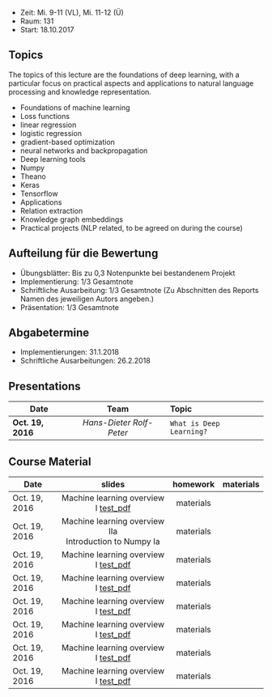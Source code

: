 - Zeit: Mi. 9-11 (VL), Mi. 11-12 (Ü)
- Raum: 131
- Start: 18.10.2017

## Topics

The topics of this lecture are the foundations of deep learning, with a particular focus on practical aspects and applications to natural language processing and knowledge representation.

- Foundations of machine learning
- Loss functions
- linear regression
- logistic regression
- gradient-based optimization
- neural networks and backpropagation
- Deep learning tools
- Numpy
- Theano
- Keras
- Tensorflow
- Applications
- Relation extraction
- Knowledge graph embeddings
- Practical projects (NLP related, to be agreed on during the course)


## Aufteilung für die Bewertung

- Übungsblätter: Bis zu 0,3 Notenpunkte bei bestandenem Projekt
- Implementierung: 1/3 Gesamtnote 
- Schriftliche Ausarbeitung: 1/3 Gesamtnote (Zu Abschnitten des Reports Namen des jeweiligen Autors angeben.)
- Präsentation: 1/3 Gesamtnote

## Abgabetermine
- Implementierungen: 31.1.2018
- Schriftliche Ausarbeitungen: 26.2.2018

## Presentations

| Date | Team | Topic |
|----------|:-------------:|:------|
| **Oct. 19, 2016** | _Hans-Dieter_ _Rolf-Peter_ | `What is Deep Learning?` |

## Course Material

| Date | slides | homework | materials |
|----------|:-------------:|:------:|:-----------------------------------------------------|
| Oct. 19, 2016 | Machine learning overview I [test_pdf](1503.02531.pdf) | materials |
| Oct. 19, 2016 |Machine learning overview IIa <br>Introduction to Numpy Ia | materials |
| Oct. 19, 2016 | Machine learning overview I [test_pdf](1503.02531.pdf) | materials |
| Oct. 19, 2016 | Machine learning overview I [test_pdf](1503.02531.pdf) | materials |
| Oct. 19, 2016 | Machine learning overview I [test_pdf](1503.02531.pdf) | materials |
| Oct. 19, 2016 | Machine learning overview I [test_pdf](1503.02531.pdf) | materials |
| Oct. 19, 2016 | Machine learning overview I [test_pdf](1503.02531.pdf) | materials |
| Oct. 19, 2016 | Machine learning overview I [test_pdf](1503.02531.pdf) | materials |


